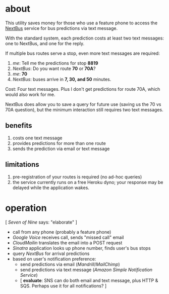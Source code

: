 about
===

This utility saves money for those who use a feature phone
to access the [NextBus][NextBus] service for bus predictions
via text message.

With the standard system, each prediction costs at least two
text messages: one to NextBus, and one for the reply.

If multiple bus routes serve a stop, even more
text messages are required:

1. *me*: Tell me the predictions for stop **8819**
1. *NextBus*: Do you want route **70** or **70A**?
1. *me*: **70**
1. *NextBus*: buses arrive in **7, 30, and 50** minutes.

Cost: Four text messages. Plus I don't get predictions
for route 70A, which would also work for me.

NextBus does allow you to save a query for future use
(saving us the 70 vs 70A question), but
the minimum interaction still requires two text messages.

benefits
---

1. costs one text message
1. provides predictions for more than one route
1. sends the prediction via email or text message

limitations
---

1. pre-registration of your routes is required (no
ad-hoc queries)
1. the service currently runs on a free Heroku dyno; your
response may be delayed while the application wakes.

operation
===
[ *Seven of Nine* says: "elaborate" ]

* call from any phone (probably a feature phone)
* *Google Voice* receives call, sends "missed call" email
* *CloudMailin* translates the email into a POST request
* *Sinatra* application looks up phone number, finds user's bus stops
* query *NextBus* for arrival predictions
* based on user's notification preference:
    * send predictions via email (*Mandrill*/*MailChimp*)
    * send predictions via text message (*Amazon Simple Notification Service*)
    * [ **evaluate**: SNS can do both email and text message, plus HTTP & SQS. Perhaps use it for all notifications? ]



[NextBus]:http://nextbus.com